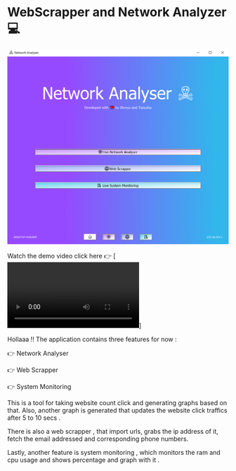 # WebScrapper and Network Analyzer 💻

<img src="https://github.com/MoonPengu/WebScrapper/blob/main/Capture.PNG"/>

Watch the demo video click here 👉 [![Watch the video](https://github.com/MoonPengu/WebScrapper/blob/main/demo.webm)]

Hollaaa !! The application contains three features for now :

<p>👉 Network Analyser
<p>👉 Web Scrapper
<p>👉 System Monitoring

<p>This is a tool for taking website count click and generating graphs based on that. Also, another graph is generated that updates the website click traffics after 5 to 10 secs . 
<p>There is also a web scrapper , that import urls, grabs the ip address of it, fetch the email addressed and corresponding phone numbers.
<p>Lastly, another feature is system monitoring , which monitors the ram and cpu usage and shows percentage and graph with it .
